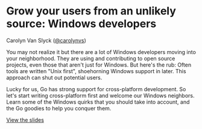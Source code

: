 # Grow your users from an unlikely source: Windows developers

Carolyn Van Slyck ([@carolynvs](http://twitter.com/carolynvs))

You may not realize it but there are a lot of Windows developers moving into your neighborhood. They are using and contributing to open source projects, even those that aren't just for Windows. But here's the rub: Often tools are written "Unix first", shoehorning Windows support in later.  This approach can shut out potential users.

Lucky for us, Go has strong support for cross-platform development. So let's start writing cross-platform first and welcome our Windows neighbors. Learn some of the Windows quirks that you should take into account, and the Go goodies to help you conquer them.

[View the slides](http://carolynvanslyck.com/talk/devex/gowin)

